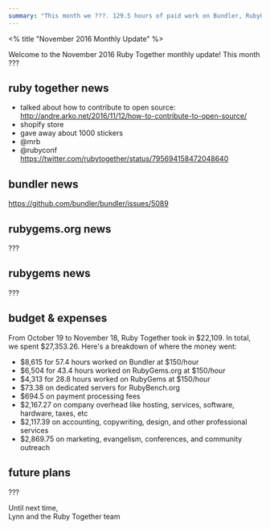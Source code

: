 ```yaml
---
summary: "This month we ???. 129.5 hours of paid work on Bundler, RubyGems, and RubyGems.org."
---
```


<% title "November 2016 Monthly Update" %>

Welcome to the November 2016 Ruby Together monthly update! This month ???

## ruby together news

- talked about how to contribute to open source: http://andre.arko.net/2016/11/12/how-to-contribute-to-open-source/
- shopify store
- gave away about 1000 stickers
- @mrb
- @rubyconf https://twitter.com/rubytogether/status/795694158472048640

## bundler news

https://github.com/bundler/bundler/issues/5089

## rubygems.org news

???

## rubygems news

???

## budget & expenses

From October 19 to November 18, Ruby Together took in $22,109. In total, we spent $27,353.26. Here's a breakdown of where the money went:

* $8,615 for 57.4 hours worked on Bundler at $150/hour
* $6,504 for 43.4 hours worked on RubyGems.org at $150/hour
* $4,313 for 28.8 hours worked on RubyGems at $150/hour
* $73.38 on dedicated servers for RubyBench.org
* $694.5 on payment processing fees
* $2,167.27 on company overhead like hosting, services, software, hardware, taxes, etc
* $2,117.39 on accounting, copywriting, design, and other professional services
* $2,869.75 on marketing, evangelism, conferences, and community outreach

## future plans

???

Until next time,<br>
Lynn and the Ruby Together team
